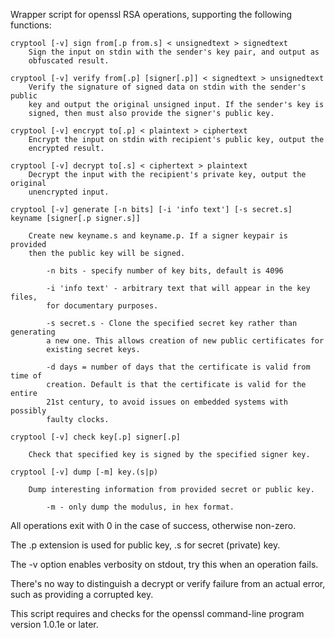 Wrapper script for openssl RSA operations, supporting the following functions:

    cryptool [-v] sign from[.p from.s] < unsignedtext > signedtext
        Sign the input on stdin with the sender's key pair, and output as
        obfuscated result.

    cryptool [-v] verify from[.p] [signer[.p]] < signedtext > unsignedtext
        Verify the signature of signed data on stdin with the sender's public
        key and output the original unsigned input. If the sender's key is
        signed, then must also provide the signer's public key.

    cryptool [-v] encrypt to[.p] < plaintext > ciphertext
        Encrypt the input on stdin with recipient's public key, output the
        encrypted result.

    cryptool [-v] decrypt to[.s] < ciphertext > plaintext
        Decrypt the input with the recipient's private key, output the original
        unencrypted input.

    cryptool [-v] generate [-n bits] [-i 'info text'] [-s secret.s] keyname [signer[.p signer.s]]
        
        Create new keyname.s and keyname.p. If a signer keypair is provided
        then the public key will be signed. 
        
            -n bits - specify number of key bits, default is 4096

            -i 'info text' - arbitrary text that will appear in the key files,
            for documentary purposes.

            -s secret.s - Clone the specified secret key rather than generating
            a new one. This allows creation of new public certificates for
            existing secret keys.

            -d days = number of days that the certificate is valid from time of
            creation. Default is that the certificate is valid for the entire
            21st century, to avoid issues on embedded systems with possibly
            faulty clocks.
        
    cryptool [-v] check key[.p] signer[.p]

        Check that specified key is signed by the specified signer key.
        
    cryptool [-v] dump [-m] key.(s|p)
        
        Dump interesting information from provided secret or public key.
            
            -m - only dump the modulus, in hex format.

All operations exit with 0 in the case of success, otherwise non-zero.

The .p extension is used for public key, .s for secret (private) key.

The -v option enables verbosity on stdout, try this when an operation fails.

There's no way to distinguish a decrypt or verify failure from an actual error,
such as providing a corrupted key.

This script requires and checks for the openssl command-line program version
1.0.1e or later.
